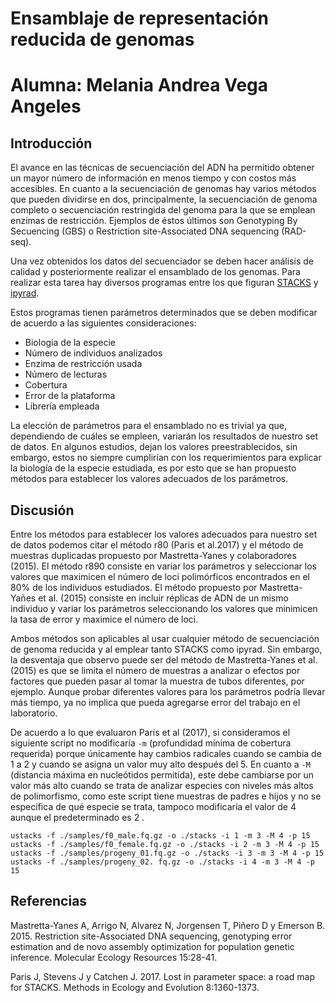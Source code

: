 # Ensamblaje de representación reducida de genomas
# Alumna: Melania Andrea Vega Angeles


## Introducción
 El avance en las técnicas de secuenciación del ADN ha permitido obtener un mayor número de información en menos tiempo y con costos más accesibles. En cuanto a la secuenciación de genomas hay varios métodos que pueden dividirse en dos, principalmente, la secuenciación de genoma completo o secuenciación restringida del genoma para la que se emplean enzimas de restricción. Ejemplos de éstos últimos son Genotyping By Secuencing (GBS) o Restriction site-Associated DNA sequencing (RAD-seq).

 Una vez obtenidos los datos del secuenciador se deben hacer análisis de calidad y posteriormente realizar el ensamblado de los genomas. Para realizar esta tarea hay diversos programas entre los que figuran [STACKS](http://catchenlab.life.illinois.edu/stacks/) y [ipyrad](https://ipyrad.readthedocs.io/).

 Estos programas tienen parámetros determinados que se deben modificar de acuerdo a las siguientes consideraciones:
  - Biología de la especie
  - Número de individuos analizados
  - Enzima de restricción usada
  - Número de lecturas
  - Cobertura
  - Error de la plataforma
  - Librería empleada
  
La elección de parámetros para el ensamblado no es trivial ya que, dependiendo de cuáles se empleen, variarán los resultados de nuestro set de datos. En algunos estudios, dejan los valores preestrablecidos, sin embargo, estos no siempre cumplirían con los requerimientos para explicar la biología de la especie estudiada, es por esto que se han propuesto métodos para establecer los valores adecuados de los parámetros.


## Discusión

Entre los métodos para establecer los valores adecuados para nuestro set de datos podemos citar el método r80 (Paris et al.2017) y el método de muestras duplicadas propuesto por Mastretta-Yanes y colaboradores (2015). El método r890 consiste en variar los parámetros y seleccionar los valores que maximicen el número de loci polimórficos encontrados en el 80% de los individuos estudiados.
El método propuesto por Mastretta-Yañes et al. (2015) consiste en incluir réplicas de ADN de un mismo individuo y variar los parámetros seleccionando los valores que minimicen la tasa de error y maximice el número de loci.

Ambos métodos son aplicables al usar cualquier método de secuenciación de genoma reducida y al emplear tanto STACKS como ipyrad. Sin embargo, la desventaja que observo puede ser del método de Mastretta-Yanes et al. (2015) es que se limita el número de muestras a analizar o efectos por factores que pueden pasar al tomar la muestra de tubos diferentes, por ejemplo. Aunque probar diferentes valores para los parámetros podría llevar más tiempo, ya no implica que pueda agregarse error del trabajo en el laboratorio.

De acuerdo a lo que evaluaron Paris et al (2017), si consideramos el siguiente script no modificaría ```-m``` (profundidad mínima de cobertura requerida) porque únicamente hay cambios radicales cuando se cambia de 1 a 2 y cuando se asigna un valor muy alto después del 5. En cuanto a ```-M``` (distancia máxima en nucleótidos permitida), este debe cambiarse por un valor más alto cuando se trata de analizar especies con niveles más altos de polimorfismo, como este script tiene muestras de padres e hijos y no se especifica de qué especie se trata, tampoco modificaría el valor de 4 aunque el predeterminado es 2 .

```
ustacks -f ./samples/f0_male.fq.gz -o ./stacks -i 1 -m 3 -M 4 -p 15
ustacks -f ./samples/f0_female.fq.gz -o ./stacks -i 2 -m 3 -M 4 -p 15
ustacks -f ./samples/progeny_01.fq.gz -o ./stacks -i 3 -m 3 -M 4 -p 15
ustacks -f ./samples/progeny_02. fq.gz -o ./stacks -i 4 -m 3 -M 4 -p 15
```


## Referencias

Mastretta-Yanes A, Arrigo N, Alvarez N, Jorgensen T, Piñero D y Emerson B. 2015. Restriction site-Associated DNA sequencing, genotyping error estimation and de novo assembly optimization for population genetic inference. Molecular Ecology Resources 15:28-41.

Paris J, Stevens J y Catchen J. 2017. Lost in parameter space: a road map for STACKS. Methods in Ecology and Evolution 8:1360-1373.
